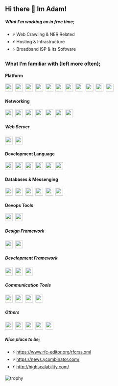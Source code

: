 ## Hi there 👋 Im Adam!

##### What I’m working on in free time;
- ⚡ Web Crawling & NER Related
- ⚡ Hosting & Infrastructure
- ⚡ Broadband ISP & Its Software

### What I’m familiar with (left more often);

#### Platform


<p float="left">
<a href="#"><img src="https://upload.wikimedia.org/wikipedia/commons/thumb/6/6a/Windows_logo_-_2021_%28White%29.svg/512px-Windows_logo_-_2021_%28White%29.svg.png?20230326181935" width="25" height="25"></a>&nbsp;
<a href="#"><img src="https://cdn.simpleicons.org/macos/white" width="25" height="25"></a>&nbsp;
<a href="#"><img src="https://cdn.simpleicons.org/linux/white" width="25" height="25"></a>&nbsp;
<a href="#"><img src="https://cdn.simpleicons.org/proxmox/white" width="25" height="25"></a>&nbsp;
<a href="#"><img src="https://cdn.simpleicons.org/linuxcontainers/white" width="25" height="25"></a>&nbsp;
<a href="#"><img src="https://cdn.simpleicons.org/qemu/white" width="25" height="25"></a>&nbsp;
<a href="#"><img src="https://cdn.simpleicons.org/docker/white" width="25" height="25"></a>&nbsp;
<a href="#"><img src="https://cdn.simpleicons.org/amazonwebservices/white" width="25" height="25"></a>&nbsp;
<a href="#"><img src="https://cdn.simpleicons.org/kubernetes/white" width="25" height="25"></a>&nbsp;
<a href="#"><img src="https://cdn.simpleicons.org/freebsd/white" width="25" height="25"></a>&nbsp;
<a href="#"><img src="https://cdn.simpleicons.org/googlecloud/white" width="25" height="25"></a>&nbsp;
</p>

#### Networking

<p float="left">
<a href="https://mikrotik.com/training/certificates/s199825ce3e3b46bf43b"><a href="#"><img src="https://images.squarespace-cdn.com/content/5ce2d7440a8094000167ed16/1558629633121-6F5VR73EOABCICRGJVIF/Screenshot+2019-05-23+at+17.40.09.png?format=1500w&content-type=image%2Fpng" height="25"></a>&nbsp; 
<a href="#"><img src="https://cdn.simpleicons.org/fortinet/white" width="25" height="25"></a>&nbsp;
<a href="#"><img src="https://cdn.simpleicons.org/huawei/white" width="25" height="25"></a>&nbsp;
<a href="#"><img src="https://www.zte.com.cn/content/dam/zte-site/res-www-zte-com-cn/navigator/global/main/img/logo-en.png" width="25" height="25"></a>&nbsp;
<a href="#"><img src="https://cdn.simpleicons.org/cisco/white" width="25" height="25"></a>&nbsp;
<a href="#"><img src="https://cdn.simpleicons.org/ubiquiti/white" width="25" height="25"></a>&nbsp;
<a href="#"><img src="https://cdn.simpleicons.org/pfsense/white" width="25" height="25"></a>&nbsp;
</p>

##### Web Server
<p float="left">
<a href="#"><img src="https://cdn.simpleicons.org/nginx/white" width="25" height="25"></a>&nbsp;
<!-- <a href="#"><img src="https://cdn.simpleicons.org/lsws/white" width="25" height="25"></a>&nbsp; -->
<a href="#"><img src="https://cdn.simpleicons.org/apache/white" width="25" height="25"></a>&nbsp;
</p>

#### Development Language
<p float="left">
<a href="#"><img src="https://cdn.simpleicons.org/nodedotjs/white" width="25" height="25"></a>&nbsp;
<a href="#"><img src="https://cdn.simpleicons.org/typescript/white" width="25" height="25"></a>&nbsp;
<a href="#"><img src="https://cdn.simpleicons.org/php/white" width="25" height="25"></a>&nbsp;
<a href="#"><img src="https://cdn.simpleicons.org/go/white" width="25" height="25"></a>&nbsp;
<a href="#"><img src="https://cdn.simpleicons.org/python/white" width="25" height="25"></a>&nbsp;
<a href="#"><img src="https://cdn.simpleicons.org/julia/white" width="25" height="25"></a>&nbsp;
</p>
                                                                                                     
#### Databases & Messenging
<p float="left">
<a href="#"><img src="https://cdn.simpleicons.org/mariadb/white" width="25" height="25"></a>&nbsp;
<a href="#"><img src="https://cdn.simpleicons.org/mongodb/white" width="25" height="25"></a>&nbsp;
<a href="#"><img src="https://cdn.simpleicons.org/elasticsearch/white" width="25" height="25"></a>&nbsp;
<a href="#"><img src="https://cdn.simpleicons.org/influxdb/white" width="25" height="25"></a>&nbsp;
<a href="#"><img src="https://cdn.simpleicons.org/oracle/white" width="25" height="25"></a>&nbsp;
<a href="#"><img src="https://cdn.simpleicons.org/redis/white" width="25" height="25"></a>&nbsp;
<!-- <a href="#"><img src="https://cdn.simpleicons.org/zeromq/white" width="25" height="25"></a>&nbsp; -->
</p>       

#### Devops Tools
<p float="left">
<a href="#"><img src="https://cdn.simpleicons.org/ansible/white" width="25" height="25"></a>&nbsp;
<a href="#"><img src="https://cdn.simpleicons.org/grafana/white" width="25" height="25"></a>&nbsp;
</p>    

##### Design Framework
<p float="left">
<a href="#"><img src="https://cdn.simpleicons.org/tailwindcss/white" width="25" height="25"></a>&nbsp;
<a href="#"><img src="https://cdn.simpleicons.org/bootstrap/white" width="25" height="25"></a>&nbsp;
</p>

##### Development Framework
<p float="left">
<a href="#"><img src="https://cdn.simpleicons.org/nextdotjs/white" width="25" height="25"></a>&nbsp;
<a href="#"><img src="https://cdn.simpleicons.org/laravel/white" width="25" height="25"></a>&nbsp;
<a href="#"><img src="https://cdn.simpleicons.org/tensorflow/white" width="25" height="25"></a>&nbsp;
</p>

##### Communication Tools
<p float="left">
<!-- <a href="#"><img src="https://cdn.simpleicons.org/skype/white" width="25" height="25"></a>&nbsp; -->
<a href="#"><img src="https://cdn.simpleicons.org/telegram/white" width="25" height="25"></a>&nbsp;
<a href="#"><img src="https://cdn.simpleicons.org/whatsapp/white" width="25" height="25"></a>&nbsp;
<a href="#"><img src="https://cdn.simpleicons.org/basecamp/white" width="25" height="25"></a>&nbsp;
<a href="#"><img src="https://cdn.simpleicons.org/github/white" width="25" height="25"></a>&nbsp;
</p>


##### Others
<p float="left">
<a href="#"><img src="https://cdn.simpleicons.org/ceph/white" width="25" height="25"></a>&nbsp;
<a href="#"><img src="https://cdn.simpleicons.org/expo/white" width="25" height="25"></a>&nbsp;
<a href="#"><img src="https://cdn.simpleicons.org/cpanel/white" width="25" height="25"></a>&nbsp;
<a href="#"><img src="https://cdn.simpleicons.org/plesk/white" width="25" height="25"></a>&nbsp;
<a href="#"><img src="https://upload.wikimedia.org/wikipedia/commons/0/0b/FreeRADIUS_wordmark.svg" height="25"></a>
</p>

##### Nice place to be;
- ⚡ https://www.rfc-editor.org/rfcrss.xml
- ⚡ https://news.ycombinator.com/
- ⚡ http://highscalability.com/


![trophy](https://github-profile-trophy.vercel.app/?username=adamramadhan&theme=juicyfresh&title=AncientUser,Commit,Followers,Issues)



<!--
**adamramadhan/adamramadhan** is a ✨ _special_ ✨ repository because its `README.md` (this file) appears on your GitHub profile.

Here are some ideas to get you started:

- 🔭 I’m currently working on ...
- 🌱 I’m currently learning ...
- 👯 I’m looking to collaborate on ...
- 🤔 I’m looking for help with ...
- 💬 Ask me about ...
- 📫 How to reach me: ...
- 😄 Pronouns: ...
- ⚡ Fun fact: ...
-->
